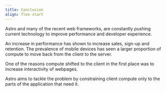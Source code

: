 ```yaml
---
title: Conclusion
align: flex-start
---
```


Astro and many of the recent web frameworks, are constantly pushing current technology to improve performance and developer experience.

An increase in performance has shown to increase sales, sign-up and retention. The prevalence of mobile devices has seen a larger proportion of compute to move back from the client to the server.

One of the reasons compute shifted to the client in the first place was to increase interactivity of webpages.

Astro aims to tackle the problem by constraining client compute only to the parts of the application that need it.
